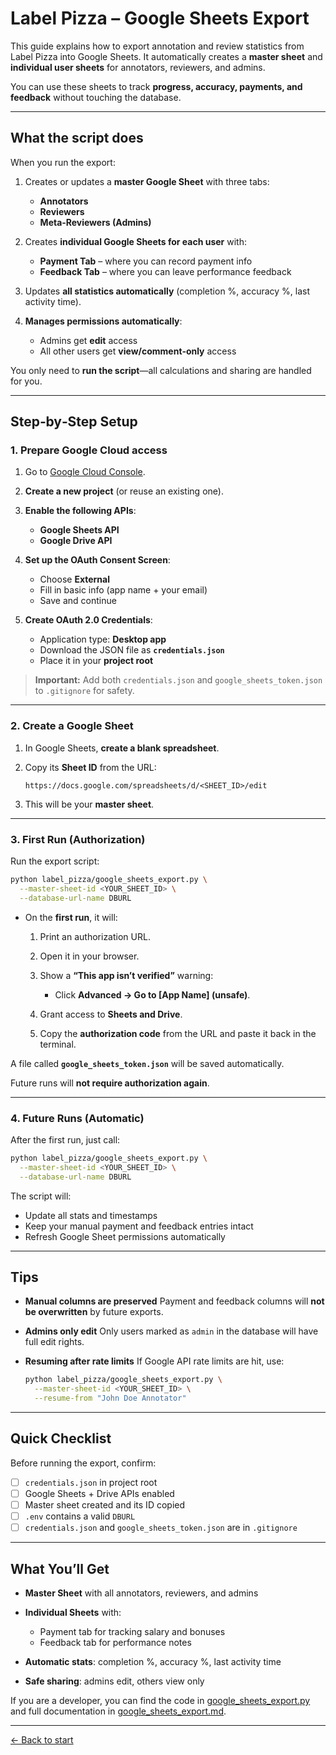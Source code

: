 # Label Pizza – Google Sheets Export

This guide explains how to export annotation and review statistics from Label Pizza into Google Sheets. It automatically creates a **master sheet** and **individual user sheets** for annotators, reviewers, and admins.

You can use these sheets to track **progress, accuracy, payments, and feedback** without touching the database.

---

## What the script does

When you run the export:

1. Creates or updates a **master Google Sheet** with three tabs:

   * **Annotators**
   * **Reviewers**
   * **Meta‑Reviewers (Admins)**
2. Creates **individual Google Sheets for each user** with:

   * **Payment Tab** – where you can record payment info
   * **Feedback Tab** – where you can leave performance feedback
3. Updates **all statistics automatically** (completion %, accuracy %, last activity time).
4. **Manages permissions automatically**:

   * Admins get **edit** access
   * All other users get **view/comment‑only** access

You only need to **run the script**—all calculations and sharing are handled for you.

---

## Step‑by‑Step Setup

### 1. Prepare Google Cloud access

1. Go to [Google Cloud Console](https://console.cloud.google.com/).
2. **Create a new project** (or reuse an existing one).
3. **Enable the following APIs**:

   * **Google Sheets API**
   * **Google Drive API**
4. **Set up the OAuth Consent Screen**:

   * Choose **External**
   * Fill in basic info (app name + your email)
   * Save and continue
5. **Create OAuth 2.0 Credentials**:

   * Application type: **Desktop app**
   * Download the JSON file as **`credentials.json`**
   * Place it in your **project root**

> **Important:** Add both `credentials.json` and `google_sheets_token.json` to `.gitignore` for safety.

---

### 2. Create a Google Sheet

1. In Google Sheets, **create a blank spreadsheet**.
2. Copy its **Sheet ID** from the URL:

   ```
   https://docs.google.com/spreadsheets/d/<SHEET_ID>/edit
   ```
3. This will be your **master sheet**.

---

### 3. First Run (Authorization)

Run the export script:

```bash
python label_pizza/google_sheets_export.py \
  --master-sheet-id <YOUR_SHEET_ID> \
  --database-url-name DBURL
```

* On the **first run**, it will:

  1. Print an authorization URL.
  2. Open it in your browser.
  3. Show a **“This app isn’t verified”** warning:

     * Click **Advanced → Go to \[App Name] (unsafe)**.
  4. Grant access to **Sheets and Drive**.
  5. Copy the **authorization code** from the URL and paste it back in the terminal.

A file called **`google_sheets_token.json`** will be saved automatically.

Future runs will **not require authorization again**.

---

### 4. Future Runs (Automatic)

After the first run, just call:

```bash
python label_pizza/google_sheets_export.py \
  --master-sheet-id <YOUR_SHEET_ID> \
  --database-url-name DBURL
```

The script will:

* Update all stats and timestamps
* Keep your manual payment and feedback entries intact
* Refresh Google Sheet permissions automatically

---

## Tips

* **Manual columns are preserved**
  Payment and feedback columns will **not be overwritten** by future exports.

* **Admins only edit**
  Only users marked as `admin` in the database will have full edit rights.

* **Resuming after rate limits**
  If Google API rate limits are hit, use:

  ```bash
  python label_pizza/google_sheets_export.py \
    --master-sheet-id <YOUR_SHEET_ID> \
    --resume-from "John Doe Annotator"
  ```

---

## Quick Checklist

Before running the export, confirm:

* [ ] `credentials.json` in project root
* [ ] Google Sheets + Drive APIs enabled
* [ ] Master sheet created and its ID copied
* [ ] `.env` contains a valid `DBURL`
* [ ] `credentials.json` and `google_sheets_token.json` are in `.gitignore`

---

## What You’ll Get

* **Master Sheet** with all annotators, reviewers, and admins
* **Individual Sheets** with:

  * Payment tab for tracking salary and bonuses
  * Feedback tab for performance notes
* **Automatic stats**: completion %, accuracy %, last activity time
* **Safe sharing**: admins edit, others view only

If you are a developer, you can find the code in [google_sheets_export.py](label_pizza/google_sheets_export.py) and full documentation in [google_sheets_export.md](label_pizza/google_sheets_export.md).

---

[← Back to start](start_here.md)

